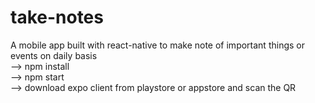 # take-notes
A mobile app built with react-native to make note of important things or events on daily basis<br />
--> npm install<br />
--> npm start<br />
--> download expo client from playstore or appstore and scan the QR
